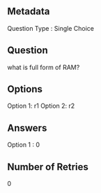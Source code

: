 ## Metadata
Question Type : Single Choice

## Question
what is full form of RAM?

## Options
Option 1: r1
Option 2: r2

## Answers
Option 1 : 0

## Number of Retries
0

